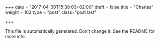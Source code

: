 +++
date = "2017-04-30T15:38:03+02:00"
draft = false
title = "Charlas"
weight = 102
type = "post"
class="post last"

+++

This file is automatically generated. Don't change it. See the README for more info.

